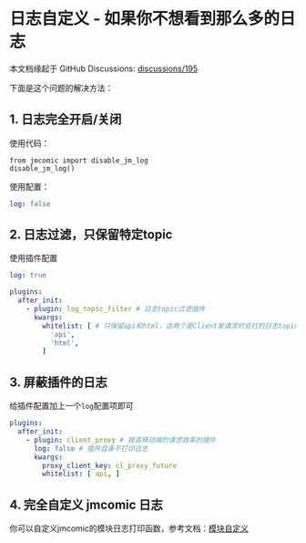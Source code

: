 # 日志自定义 - 如果你不想看到那么多的日志

本文档缘起于 GitHub Discussions: [discussions/195](https://github.com/hect0x7/JMComic-Crawler-Python/discussions/195)

下面是这个问题的解决方法：

## 1. 日志完全开启/关闭

使用代码：

```
from jmcomic import disable_jm_log 
disable_jm_log()
```

使用配置：

```yml
log: false
```

## 2. 日志过滤，只保留特定topic

使用插件配置

```yml
log: true

plugins:
  after_init:
    - plugin: log_topic_filter # 日志topic过滤插件
      kwargs:
        whitelist: [ # 只保留api和html，这两个是Client发请求时会打的日志topic
          'api',
          'html',
        ]
```

## 3. 屏蔽插件的日志

给插件配置加上一个`log`配置项即可

```yml
plugins:
  after_init:
    - plugin: client_proxy # 提高移动端的请求效率的插件
      log: false # 插件自身不打印日志
      kwargs:
        proxy_client_key: cl_proxy_future
        whitelist: [ api, ]
```

## 4. 完全自定义 jmcomic 日志

你可以自定义jmcomic的模块日志打印函数，参考文档：[模块自定义](./4_module_custom.md#自定义log)
